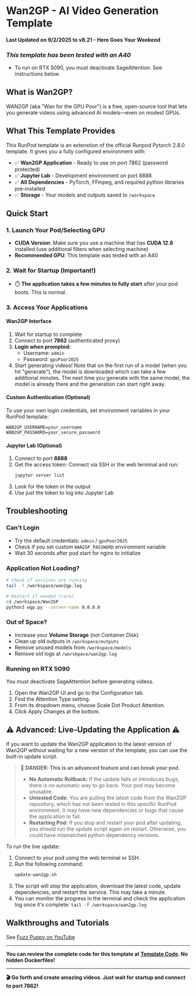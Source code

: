 # Wan2GP - AI Video Generation Template

#### Last Updated on 9/2/2025 to v8.21 - Here Goes Your Weekend

### _This template has been tested with an A40_

- To run on RTX 5090, you must deactivate SageAttention. See instructions below.

## What is Wan2GP?

WAN2GP (aka "Wan for the GPU Poor") is a free, open-source tool that lets you generate videos using advanced AI models—even on modest GPUs.

## What This Template Provides

This RunPod template is an extenstion of the official Runpod Pytorch 2.8.0 template. It gives you a fully configured environment with:

- ✅ **Wan2GP Application** - Ready to use on port 7862 (password protected)
- ✅ **Jupyter Lab** - Development environment on port 8888
- ✅ **All Dependencies** - PyTorch, FFmpeg, and required python libraries pre-installed
- ✅ **Storage** - Your models and outputs saved to `/workspace`

## Quick Start

### 1. Launch Your Pod/Selecting GPU

- **CUDA Version**: Make sure you use a machine that has **CUDA 12.8** installed (use additional filters when selecting machine)
- **Recommended GPU**: This template was tested with an A40

### 2. Wait for Startup (Important!)

- ⏱️ **The application takes a few minutes to fully start** after your pod boots. This is normal.

### 3. Access Your Applications

#### Wan2GP Interface

1. Wait for startup to complete
2. Connect to port **7862** (authenticated proxy)
3. **Login when prompted:**
   - Username: `admin`
   - Password: `gpuPoor2025`
4. Start generating videos! Note that on the first run of a model (when you hit "generate"), the model is downloaded which can take a few additional minutes. The next time you generate with the same model, the model is already there and the generation can start right away.

#### Custom Authentication (Optional)

To use your own login credentials, set environment variables in your RunPod template:

```
WAN2GP_USERNAME=your_username
WAN2GP_PASSWORD=your_secure_password
```

#### Jupyter Lab (Optional)

1. Connect to port **8888**
2. Get the access token: Connect via SSH or the web terminal and run:
   ```bash
   jupyter server list
   ```
3. Look for the token in the output
4. Use just the token to log into Jupyter Lab

## Troubleshooting

### Can't Login

- Try the default credentials: `admin` / `gpuPoor2025`
- Check if you set custom `WAN2GP_PASSWORD` environment variable
- Wait 30 seconds after pod start for nginx to initialize

### Application Not Loading?

```bash
# Check if services are running
tail -f /workspace/wan2gp.log

# Restart if needed (rare)
cd /workspace/Wan2GP
python3 wgp.py --server-name 0.0.0.0
```

### Out of Space?

- Increase your **Volume Storage** (not Container Disk)
- Clean up old outputs in `/workspace/outputs`
- Remove unused models from `/workspace/models`
- Remove old logs at `/worskpace/wan2gp.log`

### Running on RTX 5090

You must deactivate SageAttention before generating videos.

1. Open the Wan2GP UI and go to the Configuration tab.
2. Find the Attention Type setting.
3. From its dropdown menu, choose Scale Dot Product Attention.
4. Click Apply Changes at the bottom.

## ⚠️ Advanced: Live-Updating the Application ⚠️

If you want to update the Wan2GP application to the latest version of Wan2GP without waiting for a new version of the template, you can use the built-in update script.

> 🛑 **DANGER: This is an advanced feature and can break your pod.**
>
> - **No Automatic Rollback:** If the update fails or introduces bugs, there is no automatic way to go back. Your pod may become unusable.
> - **Untested Code:** You are pulling the latest code from the Wan2GP repository, which has not been tested in this specific RunPod environment. It may have new dependencies or bugs that cause the application to fail.
> - **Restarting Pod:** If you stop and restart your pod after updating, you should run the update script again on restart. Otherwise, you could have mismatched python dependency versions.

To run the live update:

1.  Connect to your pod using the web terminal or SSH.
2.  Run the following command:
    ```bash
    update-wan2gp.sh
    ```
3.  The script will stop the application, download the latest code, update dependencies, and restart the service. This may take a minute.
4.  You can monitor the progress in the terminal and check the application log once it's complete: `tail -f /workspace/wan2gp.log`

## Walkthroughs and Tutorials

See [Fuzz Puppy on YouTube](https://www.youtube.com/@fuzz_puppy)

---

**You can review the complete code for this template at [Template Code](https://github.com/Square-Zero-Labs/Wan2GP/tree/docker). No hidden Dockerfiles!**

---

**🎬 Go forth and create amazing videos. Just wait for startup and connect to port 7862!**
